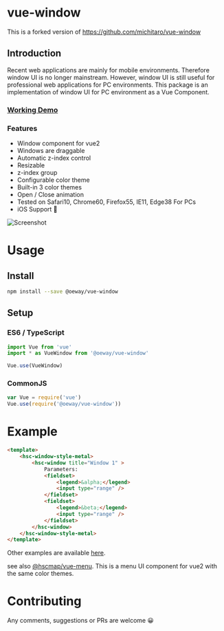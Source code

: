 # vue-window
This is a forked version of https://github.com/michitaro/vue-window

## Introduction
Recent web applications are mainly for mobile environments. Therefore window UI is no longer mainstream.
However, window UI is still useful for professional web applications for PC environments.
This package is an implementation of window UI for PC environment as a Vue Component.

### [Working Demo](https://michitaro.github.io/vue-window)
### Features
* Window component for vue2
* Windows are draggable
* Automatic z-index control
* Resizable
* z-index group
* Configurable color theme
* Built-in 3 color themes
* Open / Close animation
* Tested on Safari10, Chrome60, Firefox55, IE11, Edge38 For PCs 
* iOS Support 🎉

![Screenshot](./docs/screenshot.png)

# Usage
## Install
```sh
npm install --save @oeway/vue-window
```

## Setup

### ES6 / TypeScript
```typescript
import Vue from 'vue'
import * as VueWindow from '@oeway/vue-window'

Vue.use(VueWindow)
```

### CommonJS
```javascript
var Vue = require('vue')
Vue.use(require('@oeway/vue-window'))
```

# Example
```html
<template>
    <hsc-window-style-metal>
        <hsc-window title="Window 1" >
            Parameters:
            <fieldset>
                <legend>&alpha;</legend>
                <input type="range" />
            </fieldset>
            <fieldset>
                <legend>&beta;</legend>
                <input type="range" />
            </fieldset>
        </hsc-window>
    </hsc-window-style-metal>
</template>
```

Other examples are available [here](http://michitaro.github.io/vue-window/).

see also [@hscmap/vue-menu](https://github.com/michitaro/vue-menu).
This is a menu UI component for vue2 with the same color themes.

# Contributing
Any comments, suggestions or PRs are welcome 😀
